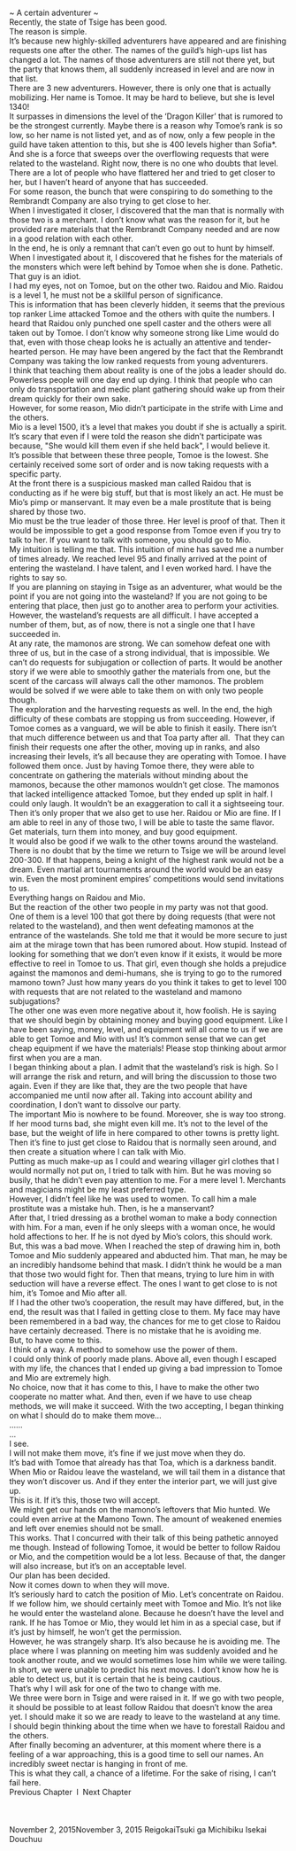 <br/>
~ A certain adventurer ~<br/>
Recently, the state of Tsige has been good.<br/>
The reason is simple.<br/>
It’s because new highly-skilled adventurers have appeared and are finishing requests one after the other. The names of the guild’s high-ups list has changed a lot. The names of those adventurers are still not there yet, but the party that knows them, all suddenly increased in level and are now in that list.<br/>
There are 3 new adventurers. However, there is only one that is actually mobilizing. Her name is Tomoe. It may be hard to believe, but she is level 1340!<br/>
It surpasses in dimensions the level of the ‘Dragon Killer’ that is rumored to be the strongest currently. Maybe there is a reason why Tomoe’s rank is so low, so her name is not listed yet, and as of now, only a few people in the guild have taken attention to this, but she is 400 levels higher than Sofia*. <TN: the dragon killer><br/>
And she is a force that sweeps over the overflowing requests that were related to the wasteland. Right now, there is no one who doubts that level. There are a lot of people who have flattered her and tried to get closer to her, but I haven’t heard of anyone that has succeeded.<br/>
For some reason, the bunch that were conspiring to do something to the Rembrandt Company are also trying to get close to her.<br/>
When I investigated it closer, I discovered that the man that is normally with those two is a merchant. I don’t know what was the reason for it, but he provided rare materials that the Rembrandt Company needed and are now in a good relation with each other.<br/>
In the end, he is only a remnant that can’t even go out to hunt by himself. When I investigated about it, I discovered that he fishes for the materials of the monsters which were left behind by Tomoe when she is done. Pathetic.<br/>
That guy is an idiot.<br/>
I had my eyes, not on Tomoe, but on the other two. Raidou and Mio. Raidou is a level 1, he must not be a skillful person of significance.<br/>
This is information that has been cleverly hidden, it seems that the previous top ranker Lime attacked Tomoe and the others with quite the numbers. I heard that Raidou only punched one spell caster and the others were all taken out by Tomoe. I don’t know why someone strong like Lime would do that, even with those cheap looks he is actually an attentive and tender-hearted person. He may have been angered by the fact that the Rembrandt Company was taking the low ranked requests from young adventurers.<br/>
I think that teaching them about reality is one of the jobs a leader should do. Powerless people will one day end up dying. I think that people who can only do transportation and medic plant gathering should wake up from their dream quickly for their own sake.<br/>
However, for some reason, Mio didn’t participate in the strife with Lime and the others.<br/>
Mio is a level 1500, it’s a level that makes you doubt if she is actually a spirit. It’s scary that even if I were told the reason she didn’t participate was because, "She would kill them even if she held back", I would believe it.<br/>
It’s possible that between these three people, Tomoe is the lowest. She certainly received some sort of order and is now taking requests with a specific party.<br/>
At the front there is a suspicious masked man called Raidou that is conducting as if he were big stuff, but that is most likely an act. He must be Mio’s pimp or manservant. It may even be a male prostitute that is being shared by those two.<br/>
Mio must be the true leader of those three. Her level is proof of that. Then it would be impossible to get a good response from Tomoe even if you try to talk to her. If you want to talk with someone, you should go to Mio.<br/>
My intuition is telling me that. This intuition of mine has saved me a number of times already. We reached level 95 and finally arrived at the point of entering the wasteland. I have talent, and I even worked hard. I have the rights to say so.<br/>
If you are planning on staying in Tsige as an adventurer, what would be the point if you are not going into the wasteland? If you are not going to be entering that place, then just go to another area to perform your activities.<br/>
However, the wasteland’s requests are all difficult. I have accepted a number of them, but, as of now, there is not a single one that I have succeeded in.<br/>
At any rate, the mamonos are strong. We can somehow defeat one with three of us, but in the case of a strong individual, that is impossible. We can’t do requests for subjugation or collection of parts. It would be another story if we were able to smoothly gather the materials from one, but the scent of the carcass will always call the other mamonos. The problem would be solved if we were able to take them on with only two people though.<br/>
The exploration and the harvesting requests as well. In the end, the high difficulty of these combats are stopping us from succeeding. However, if Tomoe comes as a vanguard, we will be able to finish it easily. There isn’t that much difference between us and that Toa party after all.  That they can finish their requests one after the other, moving up in ranks, and also increasing their levels, it’s all because they are operating with Tomoe. I have followed them once. Just by having Tomoe there, they were able to concentrate on gathering the materials without minding about the mamonos, because the other mamonos wouldn’t get close. The mamonos that lacked intelligence attacked Tomoe, but they ended up split in half. I could only laugh. It wouldn’t be an exaggeration to call it a sightseeing tour.<br/>
Then it’s only proper that we also get to use her. Raidou or Mio are fine. If I am able to reel in any of those two, I will be able to taste the same flavor. Get materials, turn them into money, and buy good equipment.<br/>
It would also be good if we walk to the other towns around the wasteland. There is no doubt that by the time we return to Tsige we will be around level 200-300. If that happens, being a knight of the highest rank would not be a dream. Even martial art tournaments around the world would be an easy win. Even the most prominent empires’ competitions would send invitations to us. <TN: damn, this fellow dreams big. DREAMS><br/>
Everything hangs on Raidou and Mio.<br/>
But the reaction of the other two people in my party was not that good.<br/>
One of them is a level 100 that got there by doing requests (that were not related to the wasteland), and then went defeating mamonos at the entrance of the wastelands. She told me that it would be more secure to just aim at the mirage town that has been rumored about. How stupid. Instead of looking for something that we don’t even know if it exists, it would be more effective to reel in Tomoe to us. That girl, even though she holds a prejudice against the mamonos and demi-humans, she is trying to go to the rumored mamono town? Just how many years do you think it takes to get to level 100 with requests that are not related to the wasteland and mamono subjugations?<br/>
The other one was even more negative about it, how foolish. He is saying that we should begin by obtaining money and buying good equipment. Like I have been saying, money, level, and equipment will all come to us if we are able to get Tomoe and Mio with us! It’s common sense that we can get cheap equipment if we have the materials! Please stop thinking about armor first when you are a man.<br/>
I began thinking about a plan. I admit that the wasteland’s risk is high. So I will arrange the risk and return, and will bring the discussion to those two again. Even if they are like that, they are the two people that have accompanied me until now after all. Taking into account ability and coordination, I don’t want to dissolve our party.<br/>
The important Mio is nowhere to be found. Moreover, she is way too strong. If her mood turns bad, she might even kill me. It’s not to the level of the base, but the weight of life in here compared to other towns is pretty light.<br/>
Then it’s fine to just get close to Raidou that is normally seen around, and then create a situation where I can talk with Mio.<br/>
Putting as much make-up as I could and wearing villager girl clothes that I would normally not put on, I tried to talk with him. But he was moving so busily, that he didn’t even pay attention to me. For a mere level 1. Merchants and magicians might be my least preferred type.<br/>
However, I didn’t feel like he was used to women. To call him a male prostitute was a mistake huh. Then, is he a manservant?<br/>
After that, I tried dressing as a brothel woman to make a body connection with him. For a man, even if he only sleeps with a woman once, he would hold affections to her. If he is not dyed by Mio’s colors, this should work. <TN: If you want a one way trip to hell, then yeah><br/>
But, this was a bad move. When I reached the step of drawing him in, both Tomoe and Mio suddenly appeared and abducted him. That man, he may be an incredibly handsome behind that mask. I didn’t think he would be a man that those two would fight for. Then that means, trying to lure him in with seduction will have a reverse effect. The ones I want to get close to is not him, it’s Tomoe and Mio after all.<br/>
If I had the other two’s cooperation, the result may have differed, but, in the end, the result was that I failed in getting close to them. My face may have been remembered in a bad way, the chances for me to get close to Raidou have certainly decreased. There is no mistake that he is avoiding me.<br/>
But, to have come to this.<br/>
I think of a way. A method to somehow use the power of them.<br/>
I could only think of poorly made plans. Above all, even though I escaped with my life, the chances that I ended up giving a bad impression to Tomoe and Mio are extremely high.<br/>
No choice, now that it has come to this, I have to make the other two cooperate no matter what. And then, even if we have to use cheap methods, we will make it succeed. With the two accepting, I began thinking on what I should do to make them move…<br/>
……<br/>
…<br/>
I see.<br/>
I will not make them move, it’s fine if we just move when they do.<br/>
It’s bad with Tomoe that already has that Toa, which is a darkness bandit. When Mio or Raidou leave the wasteland, we will tail them in a distance that they won’t discover us. And if they enter the interior part, we will just give up.<br/>
This is it. If it’s this, those two will accept.<br/>
We might get our hands on the mamono’s leftovers that Mio hunted. We could even arrive at the Mamono Town. The amount of weakened enemies and left over enemies should not be small.<br/>
This works. That I concurred with their talk of this being pathetic annoyed me though. Instead of following Tomoe, it would be better to follow Raidou or Mio, and the competition would be a lot less. Because of that, the danger will also increase, but it’s on an acceptable level.<br/>
Our plan has been decided.<br/>
Now it comes down to when they will move.<br/>
It’s seriously hard to catch the position of Mio. Let’s concentrate on Raidou. If we follow him, we should certainly meet with Tomoe and Mio. It’s not like he would enter the wasteland alone. Because he doesn’t have the level and rank. If he has Tomoe or Mio, they would let him in as a special case, but if it’s just by himself, he won’t get the permission.<br/>
However, he was strangely sharp. It’s also because he is avoiding me. The place where I was planning on meeting him was suddenly avoided and he took another route, and we would sometimes lose him while we were tailing. In short, we were unable to predict his next moves. I don’t know how he is able to detect us, but it is certain that he is being cautious.<br/>
That’s why I will ask for one of the two to change with me.<br/>
We three were born in Tsige and were raised in it. If we go with two people, it should be possible to at least follow Raidou that doesn’t know the area yet. I should make it so we are ready to leave to the wasteland at any time.<br/>
I should begin thinking about the time when we have to forestall Raidou and the others.<br/>
After finally becoming an adventurer, at this moment where there is a feeling of a war approaching, this is a good time to sell our names. An incredibly sweet nectar is hanging in front of me.<br/>
This is what they call, a chance of a lifetime. For the sake of rising, I can’t fail here.<br/>
Previous Chapter  l  Next Chapter<br/>
<br/>
<br/>
<br/>
November 2, 2015November 3, 2015 ReigokaiTsuki ga Michibiku Isekai Douchuu <br/>
<br/>
<br/>
